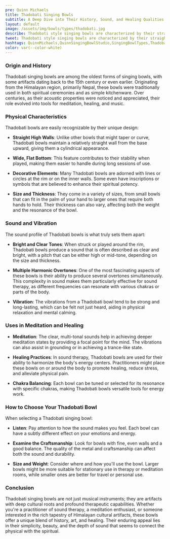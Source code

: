 ```yaml
---
pre: Quinn Michaels
title: Thadobati Singing Bowls
subtitle: A Deep Dive into Their History, Sound, and Healing Qualities
layout: default
image: /assets/img/bowls/types/thadobati.jpg
describe: Thadobati style singing bowls are characterized by their straight, high walls and a wide, flat bottom. They have a bright, clear sound and can often produce multiple harmonic overtones, making them versatile for both meditation and healing practices.
tweet: Thadobati style singing bowls are characterized by their straight, high walls and a wide, flat bottom.
hashtags: QuinnMichaels,QuinnSingingBowlStudio,SingingBowlTypes,Thadobati
color: var(--color-white)
---
```


### Origin and History

Thadobati singing bowls are among the oldest forms of singing bowls, with some artifacts dating back to the 15th century or even earlier. Originating from the Himalayan region, primarily Nepal, these bowls were traditionally used in both spiritual ceremonies and as simple kitchenware. Over centuries, as their acoustic properties were noticed and appreciated, their role evolved into tools for meditation, healing, and music.

### Physical Characteristics

Thadobati bowls are easily recognizable by their unique design:

- **Straight High Walls**: Unlike other bowls that might taper or curve, Thadobati bowls maintain a relatively straight wall from the base upward, giving them a cylindrical appearance.

- **Wide, Flat Bottom**: This feature contributes to their stability when played, making them easier to handle during long sessions of use.

- **Decorative Elements**: Many Thadobati bowls are adorned with lines or circles at the rim or on the inner walls. Some even have inscriptions or symbols that are believed to enhance their spiritual potency.

- **Size and Thickness**: They come in a variety of sizes, from small bowls that can fit in the palm of your hand to larger ones that require both hands to hold. Their thickness can also vary, affecting both the weight and the resonance of the bowl.

### Sound and Vibration

The sound profile of Thadobati bowls is what truly sets them apart:

- **Bright and Clear Tones**: When struck or played around the rim, Thadobati bowls produce a sound that is often described as clear and bright, with a pitch that can be either high or mid-tone, depending on the size and thickness.

- **Multiple Harmonic Overtones**: One of the most fascinating aspects of these bowls is their ability to produce several overtones simultaneously. This complexity in sound makes them particularly effective for sound therapy, as different frequencies can resonate with various chakras or parts of the body.

- **Vibration**: The vibrations from a Thadobati bowl tend to be strong and long-lasting, which can be felt not just heard, aiding in physical relaxation and mental calming.

### Uses in Meditation and Healing

- **Meditation**: The clear, multi-tonal sounds help in achieving deeper meditation states by providing a focal point for the mind. The vibrations can also assist in grounding or in achieving a trance-like state.

- **Healing Practices**: In sound therapy, Thadobati bowls are used for their ability to harmonize the body's energy centers. Practitioners might place these bowls on or around the body to promote healing, reduce stress, and alleviate physical pain.

- **Chakra Balancing**: Each bowl can be tuned or selected for its resonance with specific chakras, making Thadobati bowls versatile tools for energy work.

### How to Choose Your Thadobati Bowl

When selecting a Thadobati singing bowl:

- **Listen**: Pay attention to how the sound makes you feel. Each bowl can have a subtly different effect on your emotions and energy.

- **Examine the Craftsmanship**: Look for bowls with fine, even walls and a good balance. The quality of the metal and craftsmanship can affect both the sound and durability.

- **Size and Weight**: Consider where and how you'll use the bowl. Larger bowls might be more suitable for stationary use in therapy or meditation rooms, while smaller ones are better for travel or personal use.

### Conclusion

Thadobati singing bowls are not just musical instruments; they are artifacts with deep cultural roots and profound therapeutic capabilities. Whether you're a practitioner of sound therapy, a meditation enthusiast, or someone interested in the rich tapestry of Himalayan cultural artifacts, these bowls offer a unique blend of history, art, and healing. Their enduring appeal lies in their simplicity, beauty, and the depth of sound that seems to connect the physical with the spiritual.
